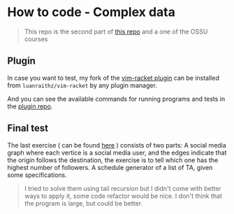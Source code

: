 # How to code - Complex data

> This repo is the second part of [this repo](https://github.com/luanraithz/OSSU-How-to-Code-Simple-data) and a one of the OSSU courses

## Plugin

In case you want to test, my fork of the [vim-racket plugin](https://github.com/wlangstroth/vim-racket) can be installed from `luanraithz/vim-racket` by any plugin manager.

And you can see the available commands for running programs and tests in the [plugin repo](https://github.com/luanraithz/vim-racket).

## Final test

The last exercise ( can be found [here](./src/worked_problems/final.rkt) ) consists of two parts:
  A social media graph where each vertice is a social media user, and the edges indicate that the origin follows the destination, the exercise is to tell which one has the highest number of followers.
  A schedule generator of a list of TA, given some specifications.

> I tried to solve them using tail recursion but I didn't come with better ways to apply it, some code refactor would be nice. I don't think that the program is large, but could be better.

